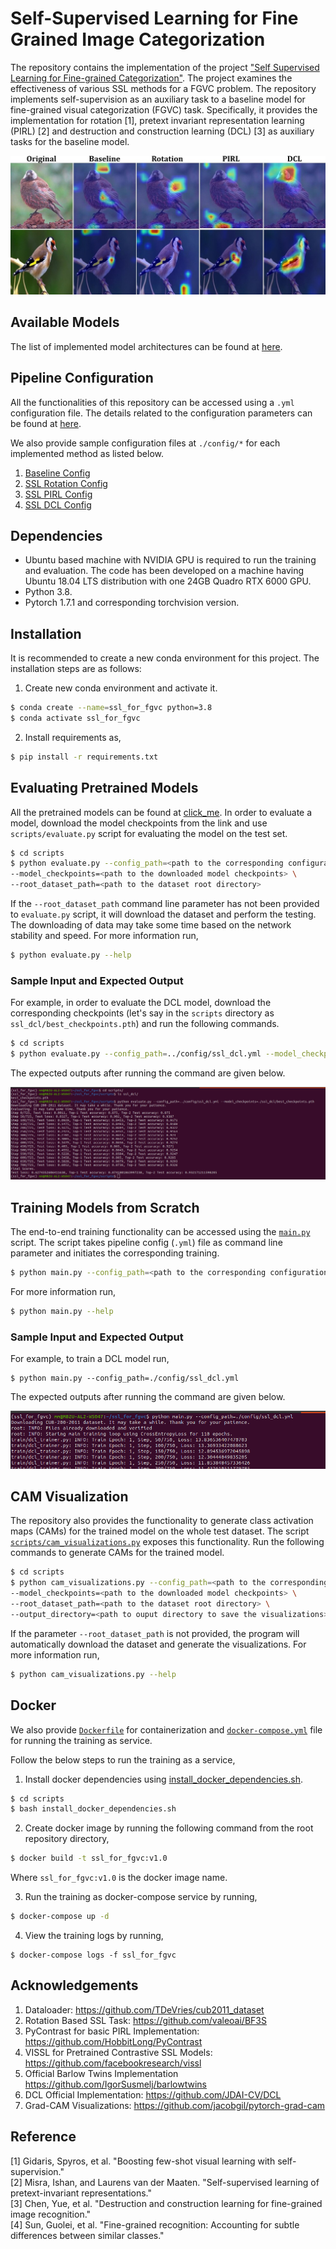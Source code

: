 # Self-Supervised Learning for Fine Grained Image Categorization

The repository contains the implementation of the project ["Self Supervised Learning for Fine-grained Categorization"](https://arxiv.org/abs/2105.08788). The project examines the effectiveness of various SSL methods for a FGVC problem. The repository implements self-supervision as an auxiliary task to a baseline model for fine-grained visual categorization (FGVC) task. 
Specifically, it provides the implementation for rotation [1], pretext invariant representation learning (PIRL) [2] and destruction and construction learning (DCL) [3] 
as auxiliary tasks for the baseline model.

![CAM Visualization](images/CAM.jpg)

## Available Models
The list of implemented model architectures can be found at [here](model/README.md).

## Pipeline Configuration
All the functionalities of this repository can be accessed using a `.yml` configuration file. 
The details related to the configuration parameters can be found at [here](config/README.md).

We also provide sample configuration files at `./config/*` for each implemented method as listed below.
1. [Baseline Config](config/baseline.yml)
1. [SSL Rotation Config](config/ssl_rotation.yml)
1. [SSL PIRL Config](config/ssl_pirl.yml)
1. [SSL DCL Config](config/ssl_dcl.yml)

## Dependencies
* Ubuntu based machine with NVIDIA GPU is required to run the training and evaluation. The code has been developed on a machine having Ubuntu 18.04 LTS distribution with one 24GB Quadro RTX 6000 GPU. 
* Python 3.8.
* Pytorch 1.7.1 and corresponding torchvision version.

## Installation
It is recommended to create a new conda environment for this project. The installation steps are as follows:
1. Create new conda environment and activate it.
```bash
$ conda create --name=ssl_for_fgvc python=3.8
$ conda activate ssl_for_fgvc
```
2. Install requirements as,
```bash
$ pip install -r requirements.txt
```

## Evaluating Pretrained Models
All the pretrained models can be found at [click_me](https://mbzuaiac-my.sharepoint.com/:f:/g/personal/20020063_mbzuai_ac_ae/EtMbK1h75NhPmvr4L_xANoABklXEyadRsBPHSfI8I9jhlA?e=JEuXy3). 
In order to evaluate a model, download the model 
checkpoints from the link and use `scripts/evaluate.py` script for evaluating the model on the test set.

```bash
$ cd scripts
$ python evaluate.py --config_path=<path to the corresponding configuration '.yml' file.> \
--model_checkpoints=<path to the downloaded model checkpoints> \
--root_dataset_path=<path to the dataset root directory>
```
If the `--root_dataset_path` command line parameter has not been provided to `evaluate.py` script, it will download the dataset 
and perform the testing. The downloading of data may take some time based on the network stability and speed. For more information run,
```bash
$ python evaluate.py --help
```

### Sample Input and Expected Output
For example, in order to evaluate the DCL model, download the corresponding checkpoints 
(let's say in the `scripts` directory as `ssl_dcl/best_checkpoints.pth`) 
and run the following commands.

```bash
$ cd scripts
$ python evaluate.py --config_path=../config/ssl_dcl.yml --model_checkpoints=./ssl_dcl/best_checkpoints.pth
```
The expected outputs after running the command are given below.

![Evaluation Outputs for DCL Model](images/evaluation_dcl_sample_output.png)

## Training Models from Scratch
The end-to-end training functionality can be accessed using the [`main.py`](main.py) script. 
The script takes pipeline config (`.yml`) file as command line parameter and initiates the corresponding training. 

```bash
$ python main.py --config_path=<path to the corresponding configuration '.yml' file.>
```
For more information run,
```bash
$ python main.py --help
```
### Sample Input and Expected Output
For example, to train a DCL model run,
```
$ python main.py --config_path=./config/ssl_dcl.yml
```
The expected outputs after running the command are given below.

![Training Outputs for DCL Model](images/training_dcl.png)

## CAM Visualization
The repository also provides the functionality to generate class activation maps (CAMs) 
for the trained model on the whole test dataset. The script [`scripts/cam_visualizations.py`](scripts/cam_visualizations.py) 
exposes this functionality. Run the following commands to generate CAMs for the trained model.
```bash
$ cd scripts
$ python cam_visualizations.py --config_path=<path to the corresponding configuration '.yml' file.> \
--model_checkpoints=<path to the downloaded model checkpoints> \
--root_dataset_path=<path to the dataset root directory> \
--output_directory=<path to ouput directory to save the visualizations>
```
If the parameter `--root_dataset_path` is not provided, the program will automatically download the dataset 
and generate the visualizations. For more information run,
```bash
$ python cam_visualizations.py --help
```

## Docker
We also provide [`Dockerfile`](Dockerfile) for containerization and [`docker-compose.yml`](docker-compose.yml) file for running the training as service.

Follow the below steps to run the training as a service,

1. Install docker dependencies using [install_docker_dependencies.sh](scripts/install_docker_dependencies.sh).
```bash
$ cd scripts
$ bash install_docker_dependencies.sh
```
2. Create docker image by running the following command from the root repository directory,
```bash
$ docker build -t ssl_for_fgvc:v1.0
```
Where `ssl_for_fgvc:v1.0` is the docker image name.

3. Run the training as docker-compose service by running,
```bash
$ docker-compose up -d
```
4. View the training logs by running,
```
$ docker-compose logs -f ssl_for_fgvc
```

## Acknowledgements
1. Dataloader: https://github.com/TDeVries/cub2011_dataset
1. Rotation Based SSL Task: https://github.com/valeoai/BF3S   
1. PyContrast for basic PIRL Implementation: https://github.com/HobbitLong/PyContrast
1. VISSL for Pretrained Contrastive SSL Models: https://github.com/facebookresearch/vissl   
1. Official Barlow Twins Implementation https://github.com/IgorSusmelj/barlowtwins
1. DCL Official Implementation: https://github.com/JDAI-CV/DCL
1. Grad-CAM Visualizations: https://github.com/jacobgil/pytorch-grad-cam


## Reference
[1] Gidaris, Spyros, et al. "Boosting few-shot visual learning with self-supervision."\
[2] Misra, Ishan, and Laurens van der Maaten. "Self-supervised learning of pretext-invariant representations."\
[3] Chen, Yue, et al. "Destruction and construction learning for fine-grained image recognition." \
[4] Sun, Guolei, et al. "Fine-grained recognition: Accounting for subtle differences between similar classes."
